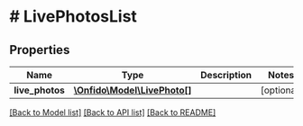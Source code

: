 # # LivePhotosList

## Properties

Name | Type | Description | Notes
------------ | ------------- | ------------- | -------------
**live_photos** | [**\Onfido\Model\LivePhoto[]**](LivePhoto.md) |  | [optional] 

[[Back to Model list]](../../README.md#documentation-for-models) [[Back to API list]](../../README.md#documentation-for-api-endpoints) [[Back to README]](../../README.md)


